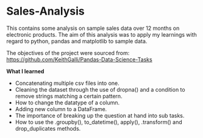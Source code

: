 # Sales-Analysis
This contains some analysis on sample sales data over 12 months on electronic products. 
The aim of this analysis was to apply my learnings with regard to python, pandas and matplotlib to sample data.

The objectives of the project were sourced from: https://github.com/KeithGalli/Pandas-Data-Science-Tasks

<b>What I learned</b>
- Concatenating multiple csv files into one.
- Cleaning the dataset through the use of dropna() and a condition to remove strings matching a certain pattern.
- How to change the datatype of a column.
- Adding new column to a DataFrame.
- The importance of breaking up the question at hand into sub tasks.
- How to use the .groupby(), to_datetime(), apply(), .transform() and drop_duplicates methods.

